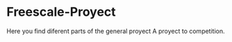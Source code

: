 Freescale-Proyect
=================
Here you find diferent parts of the general proyect
A proyect to competition.
